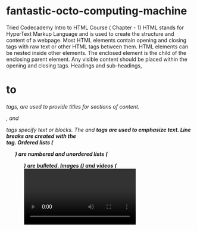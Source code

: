 # fantastic-octo-computing-machine
Tried Codecademy Intro to HTML Course ( Chapter - 1)
HTML stands for HyperText Markup Language and is used to create the structure and content of a webpage.
Most HTML elements contain opening and closing tags with raw text or other HTML tags between them.
HTML elements can be nested inside other elements. The enclosed element is the child of the enclosing parent element.
Any visible content should be placed within the opening and closing <body> tags.
Headings and sub-headings, <h1> to <h6> tags, are used to provide titles for sections of content.
<p>, <span> and <div> tags specify text or blocks.
The <em> and <strong> tags are used to emphasize text.
Line breaks are created with the <br> tag.
Ordered lists (<ol>) are numbered and unordered lists (<ul>) are bulleted.
Images (<img>) and videos (<video>) can be added by linking to an existing source.
